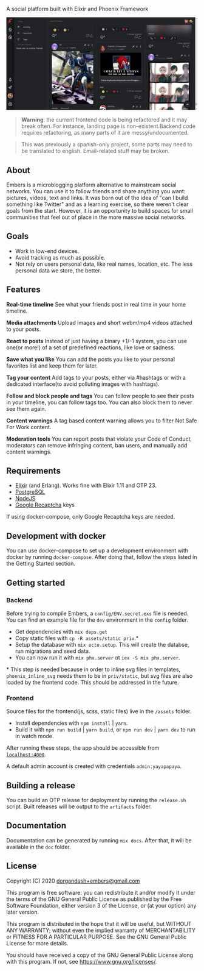 A social platform built with Elixir and Phoenix Framework

![](docs/images/screenshot.png)

> **Warning**: the current frontend code is being refactored and it may break
> often. For instance, landing page is non-existent.Backend code requires
> refactoring, as many parts of it are messy/undocumented.

> This was previously a spanish-only project, some parts may need to be
> translated to english. Email-related stuff may be broken.

## About

Embers is a microblogging platform alternative to mainstream social networks.
You can use it to follow friends and share anything you want: pictures, videos,
text and links.
It was born out of the idea of "can I build something like Twitter" and as a
learning exercise, so there weren't clear goals from the start. However, it is
an opportunity to build spaces for small communities that feel out of place in
the more massive social networks.

## Goals

- Work in low-end devices.
- Avoid tracking as much as possible.
- Not rely on users personal data, like real names, location, etc. The less personal data we store, the better.

## Features

**Real-time timeline**
See what your friends post in real time in your home timeline.

**Media attachments**
Upload images and short webm/mp4 videos attached to your posts.

**React to posts**
Instead of just having a binary +1/-1 system, you can use one(or more!) of a
set of predefined reactions, like love or sadness.

**Save what you like**
You can add the posts you like to your personal favorites list and keep them
for later.

**Tag your content**
Add tags to your posts, either via #hashtags or with a dedicated interface(to
avoid polluting images with hashtags).

**Follow and block people and tags**
You can follow people to see their posts in your timeline, you can follow tags
too. You can also block them to never see them again.

**Content warnings**
A tag based content warning allows you to filter Not Safe For Work content.

**Moderation tools**
You can report posts that violate your Code of Conduct, moderators can remove
infringing content, ban users, and manually add content warnings.

## Requirements

- [Elixir](https://elixir-lang.org/) (and Erlang). Works fine with Elixir 1.11
  and OTP 23.
- [PostgreSQL](https://www.postgresql.org/)
- [NodeJS](https://nodejs.org)
- [Google Recaptcha](https://developers.google.com/recaptcha/) keys

If using docker-compose, only Google Recaptcha keys are needed.

## Development with docker

You can use docker-compose to set up a development environment with docker by
running `docker-compose`. After doing that, follow the steps listed in the
Getting Started section.

## Getting started

### Backend

Before trying to compile Embers, a `config/ENV.secret.exs` file is needed. You
can find an example file for the `dev` environment in the `config` folder.

- Get dependencies with `mix deps.get`
- Copy static files with `cp -R assets/static priv`.\*
- Setup the database with `mix ecto.setup`. This will create the databse, run
  migrations and seed data.
- You can now run it with `mix phx.server` ot `iex -S mix phx.server`.

\* This step is needed because in order to inline svg files in templates,
`phoenix_inline_svg` needs them to be in `priv/static`, but svg files are also
loaded by the frontend code. This should be addressed in the future.

### Frontend

Source files for the frontend(js, scss, static files) live in the `/assets`
folder.

- Install dependencies with `npm install` | `yarn`.
- Build it with `npm run build` | `yarn build`, or `npm run dev` | `yarn dev` to
  run in watch mode.

After running these steps, the app should be accessible from
[`localhost:4000`](http://localhost:4000).

A default admin account is created with credentials `admin:yayapapaya`.

## Building a release

You can build an OTP release for deployment by running the `release.sh` script.
Built releases will be output to the `artifacts` folder.

## Documentation

Documentation can be generated by running `mix docs`. After that, it will be
available in the `doc` folder.

## License

Copyright (C) 2020 dorgandash+embers@gmail.com

This program is free software: you can redistribute it and/or modify
it under the terms of the GNU General Public License as published by
the Free Software Foundation, either version 3 of the License, or
(at your option) any later version.

This program is distributed in the hope that it will be useful,
but WITHOUT ANY WARRANTY; without even the implied warranty of
MERCHANTABILITY or FITNESS FOR A PARTICULAR PURPOSE. See the
GNU General Public License for more details.

You should have received a copy of the GNU General Public License
along with this program. If not, see <https://www.gnu.org/licenses/>.
